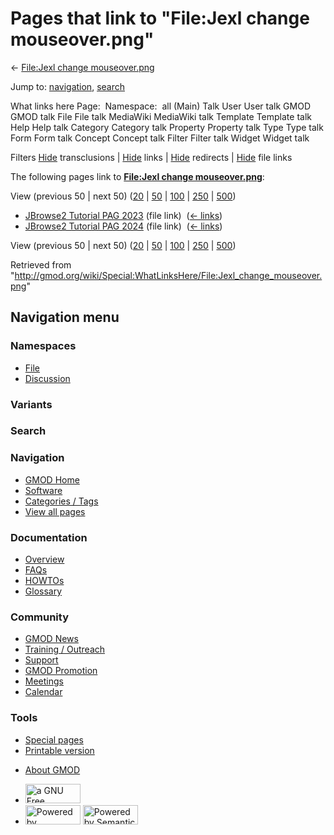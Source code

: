 <div id="mw-page-base" class="noprint">

</div>

<div id="mw-head-base" class="noprint">

</div>

<div id="content" class="mw-body" role="main">

<span id="top"></span>

<div id="mw-js-message" style="display:none;">

</div>



# <span dir="auto">Pages that link to "File:Jexl change mouseover.png"</span>

<div id="bodyContent">

<div id="contentSub">

← [File:Jexl change
mouseover.png](/wiki/File:Jexl_change_mouseover.png "File:Jexl change mouseover.png")

</div>

<div id="jump-to-nav" class="mw-jump">

Jump to: [navigation](#mw-navigation), [search](#p-search)

</div>

<div id="mw-content-text">

What links here Page:  Namespace:  all (Main) Talk User User talk GMOD
GMOD talk File File talk MediaWiki MediaWiki talk Template Template talk
Help Help talk Category Category talk Property Property talk Type Type
talk Form Form talk Concept Concept talk Filter Filter talk Widget
Widget talk

Filters
[Hide](/mediawiki/index.php?title=Special:WhatLinksHere/File:Jexl_change_mouseover.png&hidetrans=1 "Special:WhatLinksHere/File:Jexl change mouseover.png")
transclusions \|
[Hide](/mediawiki/index.php?title=Special:WhatLinksHere/File:Jexl_change_mouseover.png&hidelinks=1 "Special:WhatLinksHere/File:Jexl change mouseover.png")
links \|
[Hide](/mediawiki/index.php?title=Special:WhatLinksHere/File:Jexl_change_mouseover.png&hideredirs=1 "Special:WhatLinksHere/File:Jexl change mouseover.png")
redirects \|
[Hide](/mediawiki/index.php?title=Special:WhatLinksHere/File:Jexl_change_mouseover.png&hideimages=1 "Special:WhatLinksHere/File:Jexl change mouseover.png")
file links

The following pages link to **[File:Jexl change
mouseover.png](/wiki/File:Jexl_change_mouseover.png "File:Jexl change mouseover.png")**:

View (previous 50 \| next 50)
([20](/mediawiki/index.php?title=Special:WhatLinksHere/File:Jexl_change_mouseover.png&limit=20 "Special:WhatLinksHere/File:Jexl change mouseover.png")
\|
[50](/mediawiki/index.php?title=Special:WhatLinksHere/File:Jexl_change_mouseover.png&limit=50 "Special:WhatLinksHere/File:Jexl change mouseover.png")
\|
[100](/mediawiki/index.php?title=Special:WhatLinksHere/File:Jexl_change_mouseover.png&limit=100 "Special:WhatLinksHere/File:Jexl change mouseover.png")
\|
[250](/mediawiki/index.php?title=Special:WhatLinksHere/File:Jexl_change_mouseover.png&limit=250 "Special:WhatLinksHere/File:Jexl change mouseover.png")
\|
[500](/mediawiki/index.php?title=Special:WhatLinksHere/File:Jexl_change_mouseover.png&limit=500 "Special:WhatLinksHere/File:Jexl change mouseover.png"))

- [JBrowse2 Tutorial PAG
  2023](/wiki/JBrowse2_Tutorial_PAG_2023 "JBrowse2 Tutorial PAG 2023")
  (file link) ‎ <span class="mw-whatlinkshere-tools">([←
  links](/mediawiki/index.php?title=Special:WhatLinksHere&target=JBrowse2+Tutorial+PAG+2023 "Special:WhatLinksHere"))</span>
- [JBrowse2 Tutorial PAG
  2024](/wiki/JBrowse2_Tutorial_PAG_2024 "JBrowse2 Tutorial PAG 2024")
  (file link) ‎ <span class="mw-whatlinkshere-tools">([←
  links](/mediawiki/index.php?title=Special:WhatLinksHere&target=JBrowse2+Tutorial+PAG+2024 "Special:WhatLinksHere"))</span>

View (previous 50 \| next 50)
([20](/mediawiki/index.php?title=Special:WhatLinksHere/File:Jexl_change_mouseover.png&limit=20 "Special:WhatLinksHere/File:Jexl change mouseover.png")
\|
[50](/mediawiki/index.php?title=Special:WhatLinksHere/File:Jexl_change_mouseover.png&limit=50 "Special:WhatLinksHere/File:Jexl change mouseover.png")
\|
[100](/mediawiki/index.php?title=Special:WhatLinksHere/File:Jexl_change_mouseover.png&limit=100 "Special:WhatLinksHere/File:Jexl change mouseover.png")
\|
[250](/mediawiki/index.php?title=Special:WhatLinksHere/File:Jexl_change_mouseover.png&limit=250 "Special:WhatLinksHere/File:Jexl change mouseover.png")
\|
[500](/mediawiki/index.php?title=Special:WhatLinksHere/File:Jexl_change_mouseover.png&limit=500 "Special:WhatLinksHere/File:Jexl change mouseover.png"))

</div>

<div class="printfooter">

Retrieved from
"<http://gmod.org/wiki/Special:WhatLinksHere/File:Jexl_change_mouseover.png>"

</div>

<div id="catlinks" class="catlinks catlinks-allhidden">

</div>

<div class="visualClear">

</div>

</div>

</div>

<div id="mw-navigation">

## Navigation menu

<div id="mw-head">



<div id="left-navigation">

<div id="p-namespaces" class="vectorTabs" role="navigation"
aria-labelledby="p-namespaces-label">

### Namespaces

- <span id="ca-nstab-image"><a href="/wiki/File:Jexl_change_mouseover.png" accesskey="c"
  title="View the file page [c]">File</a></span>
- <span id="ca-talk"><a
  href="/mediawiki/index.php?title=File_talk:Jexl_change_mouseover.png&amp;action=edit&amp;redlink=1"
  accesskey="t"
  title="Discussion about the content page [t]">Discussion</a></span>

</div>

<div id="p-variants" class="vectorMenu emptyPortlet" role="navigation"
aria-labelledby="p-variants-label">

### 

### Variants[](#)

<div class="menu">

</div>

</div>

</div>

<div id="right-navigation">





</div>

<div id="p-search" role="search">

### Search

<div id="simpleSearch">

</div>

</div>

</div>

</div>

<div id="mw-panel">

<div id="p-logo" role="banner">

<a href="/wiki/Main_Page"
style="background-image: url(http://gmod.org/images/GMOD-cogs.png);"
title="Visit the main page"></a>

</div>

<div id="p-Navigation" class="portal" role="navigation"
aria-labelledby="p-Navigation-label">

### Navigation

<div class="body">

- <span id="n-GMOD-Home">[GMOD Home](/wiki/Main_Page)</span>
- <span id="n-Software">[Software](/wiki/GMOD_Components)</span>
- <span id="n-Categories-.2F-Tags">[Categories /
  Tags](/wiki/Categories)</span>
- <span id="n-View-all-pages">[View all
  pages](/wiki/Special:AllPages)</span>

</div>

</div>

<div id="p-Documentation" class="portal" role="navigation"
aria-labelledby="p-Documentation-label">

### Documentation

<div class="body">

- <span id="n-Overview">[Overview](/wiki/Overview)</span>
- <span id="n-FAQs">[FAQs](/wiki/Category:FAQ)</span>
- <span id="n-HOWTOs">[HOWTOs](/wiki/Category:HOWTO)</span>
- <span id="n-Glossary">[Glossary](/wiki/Glossary)</span>

</div>

</div>

<div id="p-Community" class="portal" role="navigation"
aria-labelledby="p-Community-label">

### Community

<div class="body">

- <span id="n-GMOD-News">[GMOD News](/wiki/GMOD_News)</span>
- <span id="n-Training-.2F-Outreach">[Training /
  Outreach](/wiki/Training_and_Outreach)</span>
- <span id="n-Support">[Support](/wiki/Support)</span>
- <span id="n-GMOD-Promotion">[GMOD
  Promotion](/wiki/GMOD_Promotion)</span>
- <span id="n-Meetings">[Meetings](/wiki/Meetings)</span>
- <span id="n-Calendar">[Calendar](/wiki/Calendar)</span>

</div>

</div>

<div id="p-tb" class="portal" role="navigation"
aria-labelledby="p-tb-label">

### Tools

<div class="body">

- <span id="t-specialpages"><a href="/wiki/Special:SpecialPages" accesskey="q"
  title="A list of all special pages [q]">Special pages</a></span>
- <span id="t-print"><a
  href="/mediawiki/index.php?title=Special:WhatLinksHere/File:Jexl_change_mouseover.png&amp;printable=yes"
  rel="alternate" accesskey="p"
  title="Printable version of this page [p]">Printable version</a></span>

</div>

</div>

</div>

</div>

<div id="footer" role="contentinfo">

- <span id="footer-places-about">[About
  GMOD](/wiki/GMOD:About "GMOD:About")</span>

<!-- -->

- <span id="footer-copyrightico">[<img src="http://www.gnu.org/graphics/gfdl-logo-small.png" width="88"
  height="31" alt="a GNU Free Documentation License" />](http://www.gnu.org/licenses/fdl-1.3.html)</span>
- <span id="footer-poweredbyico">[<img src="/mediawiki/skins/common/images/poweredby_mediawiki_88x31.png"
  width="88" height="31" alt="Powered by MediaWiki" />](//www.mediawiki.org/)
  [<img
  src="/mediawiki/extensions/SemanticMediaWiki/includes/../resources/images/smw_button.png"
  width="88" height="31" alt="Powered by Semantic MediaWiki" />](https://www.semantic-mediawiki.org/wiki/Semantic_MediaWiki)</span>

<div style="clear:both">

</div>

</div>
